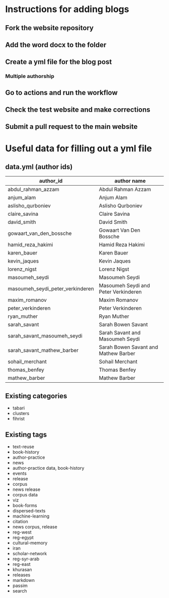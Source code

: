 # Instructions for adding blogs

## Fork the website repository

## Add the word docx to the folder

## Create a yml file for the blog post

### Multiple authorship

## Go to actions and run the workflow

## Check the test website and make corrections

## Submit a pull request to the main website


# Useful data for filling out a yml file

## data.yml (author ids)
| author_id | author name |
| --- | --- |
| abdul_rahman_azzam | Abdul Rahman Azzam |
| anjum_alam | Anjum Alam |
| aslisho_qurboniev | Aslisho Qurboniev |
| claire_savina | Claire Savina |
| david_smith | David Smith |
| gowaart_van_den_bossche | Gowaart Van Den Bossche |
| hamid_reza_hakimi | Hamid Reza Hakimi |
| karen_bauer | Karen Bauer |
| kevin_jaques | Kevin Jaques |
| lorenz_nigst | Lorenz Nigst |
| masoumeh_seydi | Masoumeh Seydi |
| masoumeh_seydi_peter_verkinderen | Masoumeh Seydi and Peter Verkinderen |
| maxim_romanov | Maxim Romanov |
| peter_verkinderen | Peter Verkinderen |
| ryan_muther | Ryan Muther |
| sarah_savant | Sarah Bowen Savant |
| sarah_savant_masoumeh_seydi | Sarah Savant and Masoumeh Seydi |
| sarah_savant_mathew_barber | Sarah Bowen Savant and Mathew Barber |
| sohail_merchant | Sohail Merchant |
| thomas_benfey | Thomas Benfey |
| mathew_barber | Mathew Barber |

## Existing categories
- tabari
- clusters
- fihrist

## Existing tags
- text-reuse
- book-history
- author-practice
- news
- author-practice data, book-history
- events
- release
- corpus
- news release
- corpus data
- viz
- book-forms
- dispersed-texts
- machine-learning
- citation
- news corpus, release
- reg-west
- reg-egypt
- cultural-memory
- iran
- scholar-network
- reg-syr-arab
- reg-east
- khurasan
- releases
- markdown
- passim
- search

#
